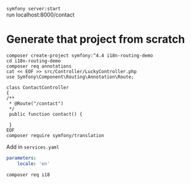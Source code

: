 

`symfony server:start`  
run localhost:8000/contact



# Generate that project from scratch
```shell script
composer create-project symfony:^4.4 i18n-routing-demo
cd i18n-routing-demo
composer req annotations
cat << EOF >> src/Controller/LuckyController.php
use Symfony\Component\Routing\Annotation\Route;
      
class ContactController
{
/**
 * @Route("/contact")
 */
 public function contact() {
       
 }
EOF
composer require symfony/translation
```
Add in `services.yaml`
```yaml
parameters:
    locale: 'en'
```

`composer req i18` 

